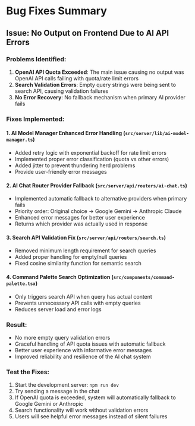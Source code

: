 # Bug Fixes Summary

## Issue: No Output on Frontend Due to AI API Errors

### Problems Identified:

1. **OpenAI API Quota Exceeded**: The main issue causing no output was OpenAI API calls failing with quota/rate limit errors
2. **Search Validation Errors**: Empty query strings were being sent to search API, causing validation failures
3. **No Error Recovery**: No fallback mechanism when primary AI provider fails

### Fixes Implemented:

#### 1. AI Model Manager Enhanced Error Handling (`src/server/lib/ai-model-manager.ts`)
- Added retry logic with exponential backoff for rate limit errors
- Implemented proper error classification (quota vs other errors)
- Added jitter to prevent thundering herd problems
- Provide user-friendly error messages

#### 2. AI Chat Router Provider Fallback (`src/server/api/routers/ai-chat.ts`)
- Implemented automatic fallback to alternative providers when primary fails
- Priority order: Original choice → Google Gemini → Anthropic Claude
- Enhanced error messages for better user experience
- Returns which provider was actually used in response

#### 3. Search API Validation Fix (`src/server/api/routers/search.ts`)
- Removed minimum length requirement for search queries
- Added proper handling for empty/null queries
- Fixed cosine similarity function for semantic search

#### 4. Command Palette Search Optimization (`src/components/command-palette.tsx`)
- Only triggers search API when query has actual content
- Prevents unnecessary API calls with empty queries
- Reduces server load and error logs

### Result:
- No more empty query validation errors
- Graceful handling of API quota issues with automatic fallback
- Better user experience with informative error messages
- Improved reliability and resilience of the AI chat system

### Test the Fixes:
1. Start the development server: `npm run dev`
2. Try sending a message in the chat
3. If OpenAI quota is exceeded, system will automatically fallback to Google Gemini or Anthropic
4. Search functionality will work without validation errors
5. Users will see helpful error messages instead of silent failures 
